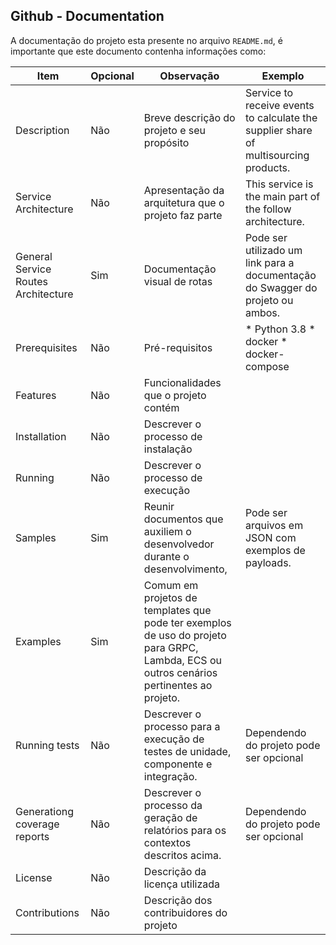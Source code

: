 ## Github - Documentation

A documentação do projeto esta presente no arquivo `README.md`, é importante que este documento contenha informações como:

| Item                                | Opcional | Observação                                                                                                                               | Exemplo                                                                              |
|-------------------------------------|----------|------------------------------------------------------------------------------------------------------------------------------------------|--------------------------------------------------------------------------------------|
| Description                         | Não      | Breve descrição do projeto e seu propósito                                                                                               | Service to receive events to calculate the supplier share of multisourcing products. |
| Service Architecture                | Não      | Apresentação da arquitetura que o projeto faz parte                                                                                      | This service is the main part of the follow architecture.                            |
| General Service Routes Architecture | Sim      | Documentação visual de rotas                                                                                                             | Pode ser utilizado um link para a documentação do Swagger do projeto ou ambos.       |
| Prerequisites                       | Não      | Pré-requisitos                                                                                                                           | * Python 3.8 * docker * docker-compose                                               |
| Features                            | Não      | Funcionalidades que o projeto contém                                                                                                     |                                                                                      |
| Installation                        | Não      | Descrever o processo  de instalação                                                                                                      |                                                                                      |
| Running                             | Não      | Descrever o processo de execução                                                                                                         |                                                                                      |
| Samples                             | Sim      | Reunir documentos que auxiliem o desenvolvedor durante o desenvolvimento,                                                                | Pode ser arquivos em JSON com exemplos de payloads.                                  |
| Examples                            | Sim      | Comum em projetos de templates que pode ter exemplos de uso do projeto para GRPC, Lambda, ECS ou outros cenários pertinentes ao projeto. |                                                                                      |
| Running tests                       | Não      | Descrever o processo para a execução de testes de unidade, componente e integração.                                                      | Dependendo do projeto pode ser opcional                                              |
| Generationg coverage reports        | Não      | Descrever o processo da geração de relatórios para os contextos descritos acima.                                                         | Dependendo do projeto pode ser opcional                                              |
| License                             | Não      | Descrição da licença utilizada                                                                                                           |                                                                                      |
| Contributions                       | Não      | Descrição dos contribuidores do projeto                                                                                                  |                                                                                      | 